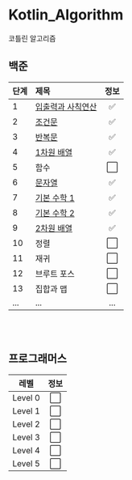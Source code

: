 # Kotlin_Algorithm
코틀린 알고리즘

## 백준

| 단계 | 제목 | 정보 |
|:----|:----|:----:|
| 1 | [입출력과 사칙연산](https://github.com/im-cherry/Kotlin_Algorithm/tree/main/BaekJoon/Step/01%20%EC%9E%85%EC%B6%9C%EB%A0%A5%EA%B3%BC%20%EC%82%AC%EC%B9%99%EC%97%B0%EC%82%B0) | :white_check_mark: |
| 2 | [조건문](https://github.com/im-cherry/Kotlin_Algorithm/tree/main/BaekJoon/Step/02%20%EC%A1%B0%EA%B1%B4%EB%AC%B8) | :white_check_mark: |
| 3 | [반복문](https://github.com/im-cherry/Kotlin_Algorithm/tree/main/BaekJoon/Step/03%20%EB%B0%98%EB%B3%B5%EB%AC%B8) | :white_check_mark: |
| 4 | [1차원 배열](https://github.com/im-cherry/Kotlin_Algorithm/tree/main/BaekJoon/Step/04%201%EC%B0%A8%EC%9B%90%20%EB%B0%B0%EC%97%B4) | :white_check_mark: |
| 5 | 함수 | :white_large_square: |
| 6 | [문자열](https://github.com/im-cherry/Kotlin_Algorithm/tree/main/BaekJoon/Step/06%20%EB%AC%B8%EC%9E%90%EC%97%B4) | :white_check_mark: |
| 7 | [기본 수학 1](https://github.com/im-cherry/Kotlin_Algorithm/tree/main/BaekJoon/Step/07%20%EA%B8%B0%EB%B3%B8%20%EC%88%98%ED%95%99%201) | :white_check_mark: |
| 8 | [기본 수학 2](https://github.com/im-cherry/Kotlin_Algorithm/tree/main/BaekJoon/Step/08%20%EA%B8%B0%EB%B3%B8%20%EC%88%98%ED%95%99%202) | :white_check_mark: |
| 9 | [2차원 배열](https://github.com/im-cherry/Kotlin_Algorithm/tree/main/BaekJoon/Step/09%202%EC%B0%A8%EC%9B%90%20%EB%B0%B0%EC%97%B4) | :white_check_mark: |
| 10 | 정렬 | :white_large_square: |
| 11 | 재귀 | :white_large_square: |
| 12 | 브루트 포스 | :white_large_square: |
| 13 | 집합과 맵 | :white_large_square: |
| ... | ... | ... |

<br />
<br />

## 프로그래머스

| 레벨 | 정보 |
|:----:|:----:|
| Level 0 | :white_large_square: |
| Level 1 | :white_large_square: |
| Level 2 | :white_large_square: |
| Level 3 | :white_large_square: |
| Level 4 | :white_large_square: |
| Level 5 | :white_large_square: |

